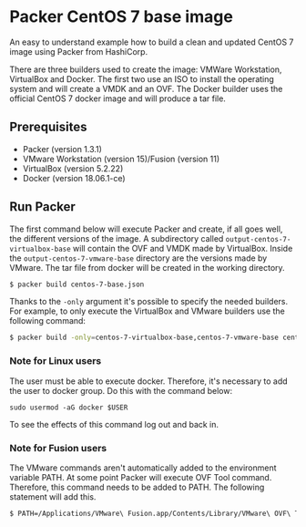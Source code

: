 # Packer CentOS 7 base image
An easy to understand example how to build a clean and updated CentOS 7 image using Packer from HashiCorp. 

There are three builders used to create the image: VMWare Workstation, VirtualBox and Docker. The first two use an ISO to install the operating system and will create a VMDK and an OVF. The Docker builder uses the official CentOS 7 docker image and will produce a tar file.

## Prerequisites
 
 * Packer (version 1.3.1)
 * VMware Workstation (version 15)/Fusion (version 11)
 * VirtualBox (version 5.2.22)
 * Docker (version 18.06.1-ce)

## Run Packer
The first command below will execute Packer and create, if all goes well, the different versions of the image. A subdirectory called `output-centos-7-virtualbox-base` will contain the OVF and VMDK made by VirtualBox. Inside the `output-centos-7-vmware-base` directory are the versions made by VMware. The tar file from docker will be created in the working directory. 

```bash
$ packer build centos-7-base.json
```

Thanks to the `-only` argument it's possible to specify the needed builders. For example, to only execute the VirtualBox and VMware builders use the following command:

```bash
$ packer build -only=centos-7-virtualbox-base,centos-7-vmware-base centos-7-base.json
```

### Note for Linux users
The user must be able to execute docker. Therefore, it's necessary to add the user to docker group. Do this with the command below:

```
sudo usermod -aG docker $USER
```

To see the effects of this command log out and back in.

### Note for Fusion users
The VMware commands aren't automatically added to the environment variable PATH. At some point Packer will execute OVF Tool command. Therefore, this command needs to be added to PATH. The following statement will add this.

```bash
$ PATH=/Applications/VMware\ Fusion.app/Contents/Library/VMware\ OVF\ Tool/:$PATH
```